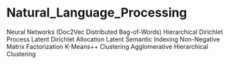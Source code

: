 # Natural_Language_Processing

Neural Networks (Doc2Vec Distributed Bag-of-Words) 
Hierarchical Dirichlet Process
Latent Dirichlet Allocation
Latent Semantic Indexing
Non-Negative Matrix Factorization
K-Means++ Clustering
Agglomerative Hierarchical Clustering
